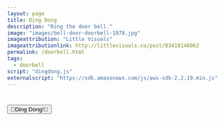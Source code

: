 ```yaml
---
layout: page
title: Ding Dong
description: "Ring the door bell."
image: "images/bell-door-doorbell-1978.jpg"
imageattribution: "Little Visuals"
imageattributionlink: http://littlevisuals.co/post/83418146063
permalink: /doorbell.html
tags:
  - doorbell
script: "dingdong.js"
externalscript: "https://sdk.amazonaws.com/js/aws-sdk-2.2.19.min.js"
---
```


<h1><button id="doorbell" class="btn">🔔Ding Dong!🔔</button></h1>

<p id="note"></p>
